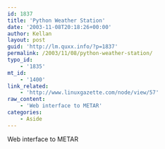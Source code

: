 ```yaml
---
id: 1837
title: 'Python Weather Station'
date: '2003-11-08T20:18:26+00:00'
author: Kellan
layout: post
guid: 'http://lm.quxx.info/?p=1837'
permalink: /2003/11/08/python-weather-station/
typo_id:
    - '1835'
mt_id:
    - '1400'
link_related:
    - 'http://www.linuxgazette.com/node/view/57'
raw_content:
    - 'Web interface to METAR'
categories:
    - Aside
---
```


Web interface to METAR